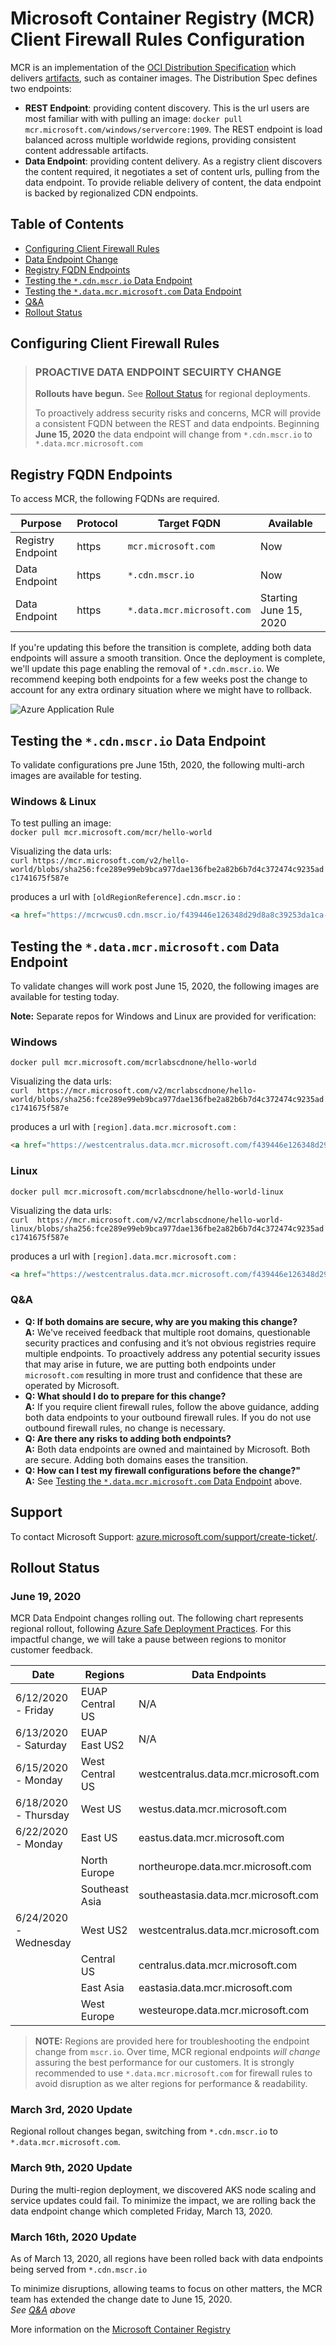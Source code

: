# Microsoft Container Registry (MCR) Client Firewall Rules Configuration

MCR is an implementation of the [OCI Distribution Specification][oci-spec] which delivers [artifacts][oci-artifacts], such as container images. The Distribution Spec defines two endpoints:

- **REST Endpoint**: providing content discovery. This is the url users are most familiar with with pulling an image: `docker pull mcr.microsoft.com/windows/servercore:1909`. The REST endpoint is load balanced across multiple worldwide regions, providing consistent content addressable artifacts.
- **Data Endpoint**: providing content delivery. As a registry client discovers the content required, it negotiates a set of content urls, pulling from the data endpoint. To provide reliable delivery of content, the data endpoint is backed by regionalized CDN endpoints.

## Table of Contents

- [Configuring Client Firewall Rules](#configuring-client-firewall-rules)
- [Data Endpoint Change](#data-endpoint-change)
- [Registry FQDN Endpoints](#registry-fqdn-endpoints)
- [Testing the `*.cdn.mscr.io` Data Endpoint](#testing-the-cdnmscrio-data-endpoint)
- [Testing the `*.data.mcr.microsoft.com` Data Endpoint](#testing-the-datamcrmicrosoftcom-data-endpoint)
- [Q&A](#qa)
- [Rollout Status](#rollout-status)

## Configuring Client Firewall Rules

> ### **PROACTIVE DATA ENDPOINT SECUIRTY CHANGE**
>
> **Rollouts have begun.**  See [Rollout Status](#rollout-status) for regional deployments.
>
> To proactively address security risks and concerns, MCR will provide a consistent FQDN between the REST and data endpoints. Beginning **June 15, 2020** the data endpoint will change from `*.cdn.mscr.io` to `*.data.mcr.microsoft.com`

## Registry FQDN Endpoints

To access MCR, the following FQDNs are required.

| Purpose | Protocol | Target FQDN | Available |
| - | - | - | - |
| Registry Endpoint | https | `mcr.microsoft.com` | Now |
| Data Endpoint | https | `*.cdn.mscr.io` | Now |
| Data Endpoint | https | `*.data.mcr.microsoft.com` | Starting June  15, 2020 |

If you're updating this before the transition is complete, adding both data endpoints will assure a smooth transition. Once the deployment is complete, we'll update this page enabling the removal of `*.cdn.mscr.io`. We recommend keeping both endpoints for a few weeks post the change to account for any extra ordinary situation where we might have to rollback.

![Azure Application Rule](./media/mcr-client-firewall-rules.png)

## Testing the `*.cdn.mscr.io` Data Endpoint

To validate configurations pre June 15th, 2020, the following multi-arch images are available for testing.

### Windows & Linux

To test pulling an image:  
`docker pull mcr.microsoft.com/mcr/hello-world`

Visualizing the data urls:  
`curl https://mcr.microsoft.com/v2/hello-world/blobs/sha256:fce289e99eb9bca977dae136fbe2a82b6b7d4c372474c9235adc1741675f587e`

produces a url with `[oldRegionReference].cdn.mscr.io` :

```html
<a href="https://mcrwcus0.cdn.mscr.io/f439446e126348d29d8a8c39253da1ca-gqcvpppbjg//docker/registry/v2/blobs/...
```

## Testing the `*.data.mcr.microsoft.com` Data Endpoint

To validate changes will work post June 15, 2020, the following images are available for testing today.

**Note:** Separate repos for Windows and Linux are provided for verification:

### Windows

`docker pull mcr.microsoft.com/mcrlabscdnone/hello-world`

Visualizing the data urls:  
`curl  https://mcr.microsoft.com/v2/mcrlabscdnone/hello-world/blobs/sha256:fce289e99eb9bca977dae136fbe2a82b6b7d4c372474c9235adc1741675f587e`

produces a url with `[region].data.mcr.microsoft.com` :

```html
<a href="https://westcentralus.data.mcr.microsoft.com/f439446e126348d29d8a8c39253da1ca-gqcvpppbjg//docker/registry/v2/blobs/...
```

### Linux

`docker pull mcr.microsoft.com/mcrlabscdnone/hello-world-linux`

Visualizing the data urls:  
`curl  https://mcr.microsoft.com/v2/mcrlabscdnone/hello-world-linux/blobs/sha256:fce289e99eb9bca977dae136fbe2a82b6b7d4c372474c9235adc1741675f587e`

produces a url with `[region].data.mcr.microsoft.com` :

```html
<a href="https://westcentralus.data.mcr.microsoft.com/f439446e126348d29d8a8c39253da1ca-gqcvpppbjg//docker/registry/v2/blobs/...
```

### Q&A

- **Q: If both domains are secure, why are you making this change?**  
  **A:** We've received feedback that multiple root domains, questionable security practices and confusing and it’s not obvious registries require multiple endpoints. To proactively address any potential security issues that may arise in future, we are putting both endpoints under `microsoft.com` resulting in more trust and confidence that these are operated by Microsoft.
- **Q: What should I do to prepare for this change?**  
  **A:** If you require client firewall rules, follow the above guidance, adding both data endpoints to your outbound firewall rules. If you do not use outbound firewall rules, no change is necessary.
- **Q: Are there any risks to adding both endpoints?**  
  **A:** Both data endpoints are owned and maintained by Microsoft. Both are secure. Adding both domains eases the transition.
- **Q: How can I test my firewall configurations before the change?"**  
  **A:** See [Testing the `*.data.mcr.microsoft.com` Data Endpoint](#testing-the-datamcrmicrosoftcom-data-endpoint) above.

## Support

To contact Microsoft Support: [azure.microsoft.com/support/create-ticket/](https://azure.microsoft.com/support/create-ticket/).

## Rollout Status

### June 19, 2020

MCR Data Endpoint changes rolling out.
The following chart represents regional rollout, following [Azure Safe Deployment Practices](https://azure.microsoft.com/en-us/blog/advancing-safe-deployment-practices). For this impactful change, we will take a pause between regions to monitor customer feedback.

| Date                  | Regions         | Data Endpoints                       | Status   |
| -                     | -               | -                                    | -        |
| 6/12/2020 - Friday    | EUAP Central US | N/A                                  | Complete |
| 6/13/2020 - Saturday  | EUAP East US2   | N/A                                  | Complete |
| 6/15/2020 - Monday    | West Central US | westcentralus.data.mcr.microsoft.com | Complete |
| 6/18/2020 - Thursday  | West US         | westus.data.mcr.microsoft.com        | Complete |
| 6/22/2020 - Monday    | East US         | eastus.data.mcr.microsoft.com        | Queued   |
|                       | North Europe    | northeurope.data.mcr.microsoft.com   | Queued   |
|                       | Southeast Asia  | southeastasia.data.mcr.microsoft.com | Queued   |
| 6/24/2020 - Wednesday | West US2        | westcentralus.data.mcr.microsoft.com | Queued   |
|                       | Central US      | centralus.data.mcr.microsoft.com     | Queued   |
|                       | East Asia       | eastasia.data.mcr.microsoft.com      | Queued   |
|                       | West Europe     | westeurope.data.mcr.microsoft.com    | Queued   |

> **NOTE:** Regions are provided here for troubleshooting the endpoint change from `mscr.io`. Over time, MCR regional endpoints _will change_ assuring the best performance for our customers. It is strongly recommended to use `*.data.mcr.microsoft.com` for firewall rules to avoid disruption as we alter regions for performance & readability.

### March 3rd, 2020 Update

Regional rollout changes began, switching from `*.cdn.mscr.io` to `*.data.mcr.microsoft.com`.

### March 9th, 2020 Update

During the multi-region deployment, we discovered AKS node scaling and service updates could fail. To minimize the impact, we are rolling back the data endpoint change which completed Friday, March 13, 2020.

### March 16th, 2020 Update

As of March 13, 2020, all regions have been rolled back with data endpoints being served from `*.cdn.mscr.io`

To minimize disruptions, allowing teams to focus on other matters, the MCR team has extended the change date to June 15, 2020.  
*See [Q&A](#qa) above*

More information on the [Microsoft Container Registry][mcr]

[azure-safe-deployment]: https://azure.microsoft.com/blog/advancing-safe-deployment-practices/
[mcr]:                   https://aka.ms/mcr
[oci-spec]:              https://github.com/opencontainers/distribution-spec
[oci-artifacts]:         https://github.com/opencontainers/artifacts
